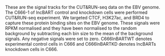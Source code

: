 These are the signal tracks for the CUT&RUN-seq data on the EBV genome. The C666-1 of lncBART control and knockdown cells were performed CUT&RUN-seq experiment. We targeted CTCF, H3K27ac, and BRD4 to capture these protein binding sites on the EBV genome. These signals were RPKM normalised and they have been normalised to the random background by subtracting each bin size to the mean of the background signals. Any negative signals were set to zero.
C666lnBARTWT denotes experimental control cells in C666 and C666lnBARTKD denotes lncBARTs knockdown cells in C666.

